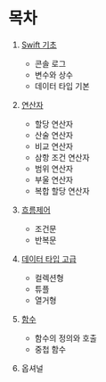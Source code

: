 # 목차

1. [Swift 기초](https://github.com/kimxwan0319/Swift_Theorem/blob/master/01.%20Swift%20기초.md "Go Chapter1")
   * 콘솔 로그
   * 변수와 상수
   * 데이터 타입 기본
2. [연산자](https://github.com/kimxwan0319/Swift_Theorem/blob/master/02.%20연산자.md "Go Chapter2")
   * 할당 연산자
   * 산술 연산자
   * 비교 연산자
   * 삼항 조건 연산자
   * 범위 연산자
   * 부울 연산자
   * 복합 할당 연산자
3. [흐름제어](https://github.com/kimxwan0319/Swift_Theorem/blob/master/03.%20흐름%20제어.md "Go Chapter3")
   * 조건문
   * 반복문
4. [데이터 타입 고급](https://github.com/kimxwan0319/Swift_Theorem/blob/master/04.%20데이터%20타입%20고급.md "Go Chapter4")
   * 컬렉션형
   * 튜플
   * 열거형

5. [함수](https://github.com/kimxwan0319/Swift_Theorem/blob/master/05.%20함수.md "Go Chapter5")
   * 함수의 정의와 호출
   * 중첩 함수
6. 옵셔널

